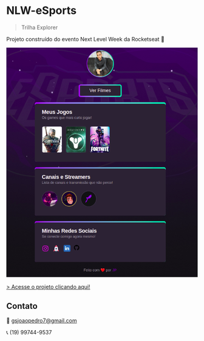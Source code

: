 # NLW-eSports

> Trilha Explorer

Projeto construído do evento Next Level Week da Rocketseat 🚀

![preview](./.github/previewAtualizado.png)

[> Acesse o projeto clicando aqui!](https://gs7joao.github.io/NLW-eSports/)


## Contato

:email: gsjoaopedro7@gmail.com

:telephone_receiver: (19) 99744-9537
